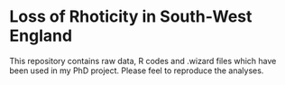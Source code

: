 # Loss of Rhoticity in South-West England
This repository contains raw data, R codes and .wizard files which have been used in my PhD project. Please feel to reproduce the analyses.
